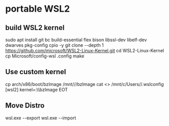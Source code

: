 # portable WSL2

## build WSL2 kernel

sudo apt install git bc build-essential flex bison libssl-dev libelf-dev dwarves pkg-config cpio -y
git clone --depth 1 https://github.com/microsoft/WSL2-Linux-Kernel.git
cd WSL2-Linux-Kernel
cp Microsoft/config-wsl .config
make

## Use custom kernel

cp arch/x86/boot/bzImage /mnt/<Disk-Litera>/<Folder-To-Kernel>/bzImage
cat <<EOT >> /mnt/c/Users/<User-Name>/.wslconfig
[wsl2]
kernel=<Disk-Litera>:\\<Folder-To-Kernel>\\bzImage
EOT

## Move Distro

wsl.exe --export <DistroName> <Tar-FileName>
wsl.exe --import <DistroName> <Folder-To-Install> <Tar-FileName>
